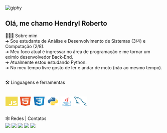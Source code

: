 ![giphy](https://github.com/HendrylXamann/Logica/assets/75086675/e9cfae66-c434-4d0e-9474-5cdbf4fa849b)
## Olá, me chamo Hendryl Roberto
👩🏻‍💻 Sobre mim <br>
➜ Sou estudante de Análise e Desenvolvimento de Sistemas (3/4) e Computação (2/8).<br>
➜ Meu foco atual é ingressar no área de programação e me tornar um exímio desenvolvedor Back-End.<br>
➜ Atualmente estou estudando Python.<br>
➜ No meu tempo livre gosto de ler e andar de moto (não ao mesmo tempo).<br>
 ##

🛠 Linguagens e ferramentas
<div style="display: inline_block"><br>
  <img align="center" alt="hendryl-Js" height="30" width="40" src="https://raw.githubusercontent.com/devicons/devicon/master/icons/javascript/javascript-plain.svg">
  <img align="center" alt="hendryl-HTML" height="30" width="40" src="https://raw.githubusercontent.com/devicons/devicon/master/icons/html5/html5-original.svg">
  <img align="center" alt="hendryl-CSS" height="30" width="40" src="https://raw.githubusercontent.com/devicons/devicon/master/icons/css3/css3-original.svg">
  <img align="center" alt="hendryl-Python" height="30" width="40" src="https://raw.githubusercontent.com/devicons/devicon/master/icons/python/python-original.svg">
  <img align="center" alt="hendryl-java" height="30" width="40" src="https://raw.githubusercontent.com/devicons/devicon/master/icons/java/java-original.svg">
 <img align="center" alt="hendryl-SQL" height="30" width="40" src="https://raw.githubusercontent.com/devicons/devicon/master/icons/mysql/mysql-original.svg">
</div>
  
  ##
 
<div> 
🕸 Redes | Contatos <br>
   <a href="https://www.linkedin.com/in/rafaella-ballerini-45875016a" target="_blank"><img src="https://img.shields.io/badge/-LinkedIn-%230077B5?style=for-the-badge&logo=linkedin&logoColor=white" target="_blank"></a> 
  <a href = "mailto:estudos123h@gmail.com"><img src="https://img.shields.io/badge/-Gmail-%23333?style=for-the-badge&logo=gmail&logoColor=white" target="_blank"></a>
  <a href="https://instagram.com/hendrylrob" target="_blank"><img src="https://img.shields.io/badge/-Instagram-%23E4405F?style=for-the-badge&logo=instagram&logoColor=white" target="_blank"></a>
 	<a href="https://twitter.com/hendrylr_hotei" target="_blank"><img src="https://img.shields.io/badge/Twitter-1DA1F2?style=for-the-badge&logo=twitter&logoColor=white" target="_blank"></a>
  <a href="https://wa.me/5561991140860" target="_blank"><img src="https://img.shields.io/badge/WhatsApp-25D366?style=for-the-badge&logo=whatsapp&logoColor=white" target="_blank"></a>
 
  
</div>
